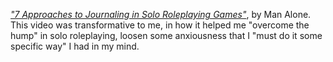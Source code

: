 _["7 Approaches to Journaling in Solo Roleplaying Games"](
https://youtu.be/_krWQlYqbzY)_, by Man Alone.
This video was transformative to me,
in how it helped me "overcome the hump" in solo roleplaying,
loosen some anxiousness that I "must do it some specific way" I had in my mind.
